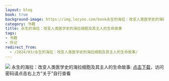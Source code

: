 ```yaml
---
layout: blog
book: true
background-image: https://img.locyoo.com/book永生的海拉：改变人类医学史的海拉细胞及其主人的生命故事.jpg
category: 书籍
title: 永生的海拉：改变人类医学史的海拉细胞及其主人的生命故事
tags:
- 书籍
- 传记
redirect_from:
  - /2024/03/永生的海拉：改变人类医学史的海拉细胞及其主人的生命故事/
---
```

![](https://img.locyoo.com/book永生的海拉：改变人类医学史的海拉细胞及其主人的生命故事.jpg)
永生的海拉：改变人类医学史的海拉细胞及其主人的生命故事: <a name = "ref1" href="https://url18.ctfile.com/f/50983618-1380049381-d165ca?p=3619">点击下载</a>，访问密码请点击右上方“关于”自行查看